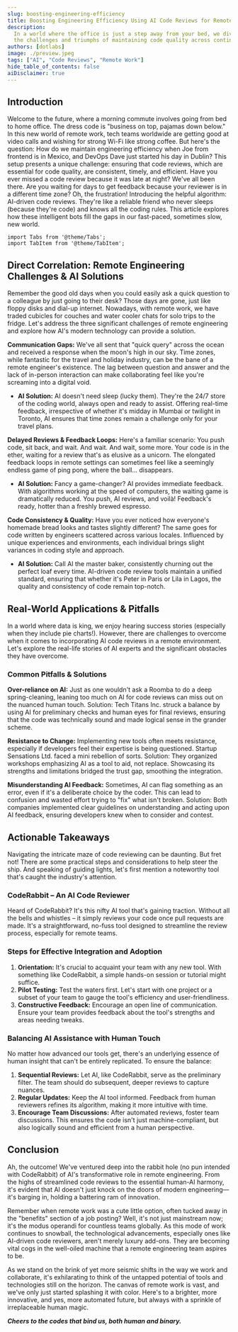 ```yaml
---
slug: boosting-engineering-efficiency
title: Boosting Engineering Efficiency Using AI Code Reviews for Remote Teams
description:
  In a world where the office is just a step away from your bed, we dive into
  the challenges and triumphs of maintaining code quality across continents.
authors: [dotlabs]
image: ./preview.jpeg
tags: ["AI", "Code Reviews", "Remote Work"]
hide_table_of_contents: false
aiDisclaimer: true
---
```


## Introduction

Welcome to the future, where a morning commute involves going from bed to home
office. The dress code is "business on top, pajamas down below." In this new
world of remote work, tech teams worldwide are getting good at video calls and
wishing for strong Wi-Fi like strong coffee. But here's the question: How do we
maintain engineering efficiency when Joe from frontend is in Mexico, and DevOps
Dave just started his day in Dublin? This setup presents a unique challenge:
ensuring that code reviews, which are essential for code quality, are
consistent, timely, and efficient. Have you ever missed a code review because it
was late at night? We've all been there. Are you waiting for days to get
feedback because your reviewer is in a different time zone? Oh, the frustration!
Introducing the helpful algorithm: AI-driven code reviews. They're like a
reliable friend who never sleeps (because they're code) and knows all the coding
rules. This article explores how these intelligent bots fill the gaps in our
fast-paced, sometimes slow, new world.

```mdx-code-block
import Tabs from '@theme/Tabs';
import TabItem from '@theme/TabItem';
```

<!--truncate-->

## Direct Correlation: Remote Engineering Challenges & AI Solutions

Remember the good old days when you could easily ask a quick question to a
colleague by just going to their desk? Those days are gone, just like floppy
disks and dial-up internet. Nowadays, with remote work, we have traded cubicles
for couches and water cooler chats for solo trips to the fridge. Let's address
the three significant challenges of remote engineering and explore how AI's
modern technology can provide a solution.

**Communication Gaps:** We've all sent that "quick query" across the ocean and
received a response when the moon's high in our sky. Time zones, while fantastic
for the travel and holiday industry, can be the bane of a remote engineer's
existence. The lag between question and answer and the lack of in-person
interaction can make collaborating feel like you're screaming into a digital
void.

- **AI Solution:** AI doesn't need sleep (lucky them). They're the 24/7 store of
  the coding world, always open and ready to assist. Offering real-time
  feedback, irrespective of whether it's midday in Mumbai or twilight in
  Toronto, AI ensures that time zones remain a challenge only for your travel
  plans.

**Delayed Reviews & Feedback Loops:** Here's a familiar scenario: You push code,
sit back, and wait. And wait. And wait, some more. Your code is in the ether,
waiting for a review that's as elusive as a unicorn. The elongated feedback
loops in remote settings can sometimes feel like a seemingly endless game of
ping pong, where the ball... disappears.

- **AI Solution:** Fancy a game-changer? AI provides immediate feedback. With
  algorithms working at the speed of computers, the waiting game is dramatically
  reduced. You push, AI reviews, and voilà! Feedback's ready, hotter than a
  freshly brewed espresso.

**Code Consistency & Quality:** Have you ever noticed how everyone's homemade
bread looks and tastes slightly different? The same goes for code written by
engineers scattered across various locales. Influenced by unique experiences and
environments, each individual brings slight variances in coding style and
approach.

- **AI Solution:** Call AI the master baker, consistently churning out the
  perfect loaf every time. AI-driven code review tools maintain a unified
  standard, ensuring that whether it's Peter in Paris or Lila in Lagos, the
  quality and consistency of code remain top-notch.

## Real-World Applications & Pitfalls

In a world where data is king, we enjoy hearing success stories (especially when
they include pie charts!). However, there are challenges to overcome when it
comes to incorporating AI code reviews in a remote environment. Let's explore
the real-life stories of AI experts and the significant obstacles they have
overcome.

### Common Pitfalls & Solutions

**Over-reliance on AI:** Just as one wouldn't ask a Roomba to do a deep
spring-cleaning, leaning too much on AI for code reviews can miss out on the
nuanced human touch. Solution: Tech Titans Inc. struck a balance by using AI for
preliminary checks and human eyes for final reviews, ensuring that the code was
technically sound and made logical sense in the grander scheme.

**Resistance to Change:** Implementing new tools often meets resistance,
especially if developers feel their expertise is being questioned. Startup
Sensations Ltd. faced a mini rebellion of sorts. Solution: They organized
workshops emphasizing AI as a tool to aid, not replace. Showcasing its strengths
and limitations bridged the trust gap, smoothing the integration.

**Misunderstanding AI Feedback:** Sometimes, AI can flag something as an error,
even if it's a deliberate choice by the coder. This can lead to confusion and
wasted effort trying to "fix" what isn't broken. Solution: Both companies
implemented clear guidelines on understanding and acting upon AI feedback,
ensuring developers knew when to consider and contest.

## Actionable Takeaways

Navigating the intricate maze of code reviewing can be daunting. But fret not!
There are some practical steps and considerations to help steer the ship. And
speaking of guiding lights, let's first mention a noteworthy tool that's caught
the industry's attention.

### CodeRabbit – An AI Code Reviewer

Heard of CodeRabbit? It's this nifty AI tool that's gaining traction. Without
all the bells and whistles – it simply reviews your code once pull requests are
made. It's a straightforward, no-fuss tool designed to streamline the review
process, especially for remote teams.

### Steps for Effective Integration and Adoption

1. **Orientation:** It's crucial to acquaint your team with any new tool. With
   something like CodeRabbit, a simple hands-on session or tutorial might
   suffice.
2. **Pilot Testing:** Test the waters first. Let's start with one project or a
   subset of your team to gauge the tool's efficiency and user-friendliness.
3. **Constructive Feedback:** Encourage an open line of communication. Ensure
   your team provides feedback about the tool's strengths and areas needing
   tweaks.

### Balancing AI Assistance with Human Touch

No matter how advanced our tools get, there's an underlying essence of human
insight that can't be entirely replicated. To ensure the balance:

1. **Sequential Reviews:** Let AI, like CodeRabbit, serve as the preliminary
   filter. The team should do subsequent, deeper reviews to capture nuances.
2. **Regular Updates:** Keep the AI tool informed. Feedback from human reviewers
   refines its algorithm, making it more intuitive with time.
3. **Encourage Team Discussions:** After automated reviews, foster team
   discussions. This ensures the code isn't just machine-compliant, but also
   logically sound and efficient from a human perspective.

## Conclusion

Ah, the outcome! We've ventured deep into the rabbit hole (no pun intended with
CodeRabbit) of AI's transformative role in remote engineering. From the highs of
streamlined code reviews to the essential human-AI harmony, it's evident that AI
doesn't just knock on the doors of modern engineering—it's barging in, holding a
battering ram of innovation.

Remember when remote work was a cute little option, often tucked away in the
"benefits" section of a job posting? Well, it's not just mainstream now; it's
the modus operandi for countless teams globally. As this mode of work continues
to snowball, the technological advancements, especially ones like AI-driven code
reviewers, aren't merely luxury add-ons. They are becoming vital cogs in the
well-oiled machine that a remote engineering team aspires to be.

As we stand on the brink of yet more seismic shifts in the way we work and
collaborate, it's exhilarating to think of the untapped potential of tools and
technologies still on the horizon. The canvas of remote work is vast, and we've
only just started splashing it with color. Here's to a brighter, more
innovative, and yes, more automated future, but always with a sprinkle of
irreplaceable human magic.

**_Cheers to the codes that bind us, both human and binary._**
